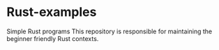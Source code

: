 # Rust-examples
Simple Rust programs
This repository is responsible for maintaining the beginner friendly Rust contexts.
